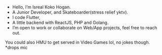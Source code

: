 - Hello, I’m Isreal Koko Hogan.
- A Junior Developer, and Skateboarder(stress relief yktv).
- I code Flutter,
- A little backend with ReactJS, PHP and Golang. 
- I’m open to work or collaborate on Web/App projects, feel free to reach out.

You could also HMU to get served in Video Games lol, no jokes though. 
*drops mic
